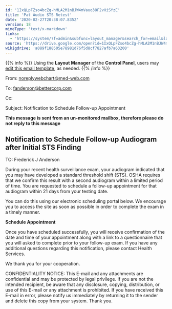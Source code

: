 ```yaml
---
id: '1IxQLpFZso4bcZg-hMLA2M1nBJW4mVauo38F2vHiSYzE'
title: 'Pat Audio STS Retest'
date: '2020-02-27T20:38:07.835Z'
version: 18
mimeType: 'text/x-markdown'
links:
  - 'https://system/?f=admin&subfunc=layout_manager&search_for=email&layout_search=Go&lv_layout_manager_limit=0&opp=edit&doc_type=ESTSRET&old_module=Email&old_name=Pat+Audio+STS+Retest&active=0'
source: 'https://drive.google.com/open?id=1IxQLpFZso4bcZg-hMLA2M1nBJW4mVauo38F2vHiSYzE'
wikigdrive: 'a089f188505e78981d76f5d8cf7827afb7a63200'
---
```

{{% info %}}
Using the **Layout Manager** of the **Control Panel**, users may [edit this email template](https://system/?f=admin&subfunc=layout_manager&search_for=email&layout_search=Go&lv_layout_manager_limit=0&opp=edit&doc_type=ESTSRET&old_module=Email&old_name=Pat+Audio+STS+Retest&active=0), as needed.
{{% /info %}}

From: noreplywebchart@med-web.com

To: fanderson@bettercorp.com

Cc:

Subject: Notification to Schedule Follow-up Appointment

****This message is sent from an un-monitored mailbox, therefore please do not reply to this message****

## Notification to Schedule Follow-up Audiogram after Initial STS Finding

TO: Frederick J Anderson

During your recent health surveillance exam, your audiogram indicated that you may have developed a standard threshold shift (STS). OSHA requires that we confirm this result with a second audiogram within a limited period of time. You are requested to schedule a follow-up appointment for that audiogram within 21 days from your testing date.

You can do this using our electronic scheduling portal below. We encourage you to access the site as soon as possible in order to complete the exam in a timely manner.

**Schedule Appointment**

Once you have scheduled successfully, you will receive confirmation of the date and time of your appointment along with a link to a questionnaire that you will asked to complete prior to your follow-up exam. If you have any additional questions regarding this notification, please contact Health Services.

We thank you for your cooperation.

CONFIDENTIALITY NOTICE: This E-mail and any attachments are confidential and may be protected by legal privilege. If you are not the intended recipient, be aware that any disclosure, copying, distribution, or use of this E-mail or any attachment is prohibited. If you have received this E-mail in error, please notify us immediately by returning it to the sender and delete this copy from your system. Thank you.
